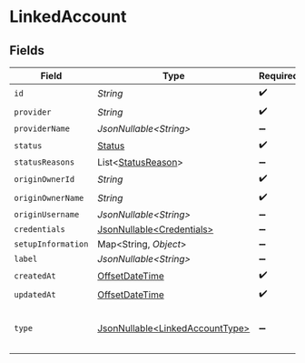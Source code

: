 # LinkedAccount


## Fields

| Field                                                                                     | Type                                                                                      | Required                                                                                  | Description                                                                               | Example                                                                                   |
| ----------------------------------------------------------------------------------------- | ----------------------------------------------------------------------------------------- | ----------------------------------------------------------------------------------------- | ----------------------------------------------------------------------------------------- | ----------------------------------------------------------------------------------------- |
| `id`                                                                                      | *String*                                                                                  | :heavy_check_mark:                                                                        | N/A                                                                                       |                                                                                           |
| `provider`                                                                                | *String*                                                                                  | :heavy_check_mark:                                                                        | N/A                                                                                       |                                                                                           |
| `providerName`                                                                            | *JsonNullable\<String>*                                                                   | :heavy_minus_sign:                                                                        | N/A                                                                                       |                                                                                           |
| `status`                                                                                  | [Status](../../models/components/Status.md)                                               | :heavy_check_mark:                                                                        | N/A                                                                                       |                                                                                           |
| `statusReasons`                                                                           | List\<[StatusReason](../../models/components/StatusReason.md)>                            | :heavy_minus_sign:                                                                        | N/A                                                                                       |                                                                                           |
| `originOwnerId`                                                                           | *String*                                                                                  | :heavy_check_mark:                                                                        | N/A                                                                                       |                                                                                           |
| `originOwnerName`                                                                         | *String*                                                                                  | :heavy_check_mark:                                                                        | N/A                                                                                       |                                                                                           |
| `originUsername`                                                                          | *JsonNullable\<String>*                                                                   | :heavy_minus_sign:                                                                        | N/A                                                                                       |                                                                                           |
| `credentials`                                                                             | [JsonNullable\<Credentials>](../../models/components/Credentials.md)                      | :heavy_minus_sign:                                                                        | N/A                                                                                       |                                                                                           |
| `setupInformation`                                                                        | Map\<String, *Object*>                                                                    | :heavy_minus_sign:                                                                        | N/A                                                                                       |                                                                                           |
| `label`                                                                                   | *JsonNullable\<String>*                                                                   | :heavy_minus_sign:                                                                        | N/A                                                                                       |                                                                                           |
| `createdAt`                                                                               | [OffsetDateTime](https://docs.oracle.com/javase/8/docs/api/java/time/OffsetDateTime.html) | :heavy_check_mark:                                                                        | N/A                                                                                       |                                                                                           |
| `updatedAt`                                                                               | [OffsetDateTime](https://docs.oracle.com/javase/8/docs/api/java/time/OffsetDateTime.html) | :heavy_check_mark:                                                                        | N/A                                                                                       |                                                                                           |
| `type`                                                                                    | [JsonNullable\<LinkedAccountType>](../../models/components/LinkedAccountType.md)          | :heavy_minus_sign:                                                                        | The account type                                                                          | [<br/>"PRODUCTION",<br/>"TEST"<br/>]                                                      |